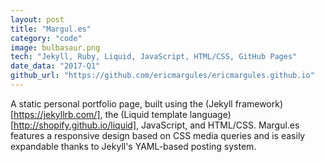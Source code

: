 ```yaml
---
layout: post
title: "Margul.es"
category: "code"
image: bulbasaur.png
tech: "Jekyll, Ruby, Liquid, JavaScript, HTML/CSS, GitHub Pages"
date_data: "2017-Q1"
github_url: "https://github.com/ericmargules/ericmargules.github.io" 
---
```


A static personal portfolio page, built using the (Jekyll framework)[https://jekyllrb.com/], the (Liquid template language)[http://shopify.github.io/liquid], JavaScript, and HTML/CSS. Margul.es features a responsive design based on CSS media queries and is easily expandable thanks to Jekyll's YAML-based posting system.
